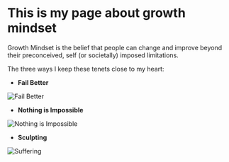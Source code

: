 # This is my page about growth mindset

Growth Mindset is the belief that people can change and improve beyond their preconceived, self (or societally) imposed limitations.

The three ways I keep these tenets close to my heart:

* **Fail Better**

![Fail Better](https://www.goethe.de/resources/files/jpg930/14174693406_9fd1e3e60f_o-formatkey-jpg-w320m.jpg)

* **Nothing is Impossible**

![Nothing is Impossible](https://memegenerator.net/img/instances/65604970/nothing-is-impossible-if-you-just-dooooo-it.jpg)

* **Sculpting**

![Suffering](https://images.gr-assets.com/quotes/1424559768p8/158868.jpg)


